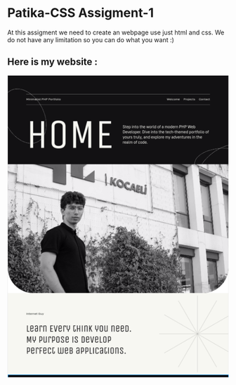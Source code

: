 # Patika-CSS Assigment-1

At this assigment we need to create an webpage use just html and css. We do not have any limitation so you can do what you want :)

## Here is my website :
![Screen shoot of website](./website_view.png)
